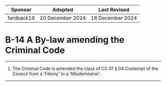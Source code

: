 | Sponsor      | Adopted             | Last Revised     |
| ------------ | ------------------- | ---------------- |
| fardback19     | 20 December 2024    | 18 December 2024 |

# B-14 A By-law amending the Criminal Code
---

1. The Criminal Code is amended the class of CC 01 § 04 Contempt of the Council from a 'Felony' to a 'Misdemeanor'.

---
